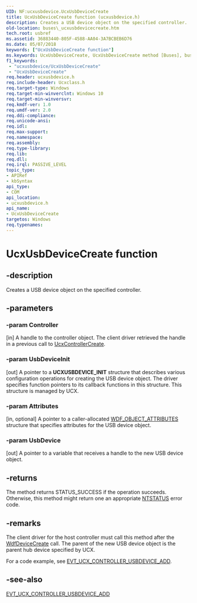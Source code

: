 ```yaml
---
UID: NF:ucxusbdevice.UcxUsbDeviceCreate
title: UcxUsbDeviceCreate function (ucxusbdevice.h)
description: Creates a USB device object on the specified controller.
old-location: buses\_ucxusbdevicecreate.htm
tech.root: usbref
ms.assetid: 36883440-805F-4588-AA04-3A7BCBEB6D76
ms.date: 05/07/2018
keywords: ["UcxUsbDeviceCreate function"]
ms.keywords: UcxUsbDeviceCreate, UcxUsbDeviceCreate method [Buses], buses._ucxusbdevicecreate, ucxusbdevice/UcxUsbDeviceCreate
f1_keywords:
 - "ucxusbdevice/UcxUsbDeviceCreate"
 - "UcxUsbDeviceCreate"
req.header: ucxusbdevice.h
req.include-header: Ucxclass.h
req.target-type: Windows
req.target-min-winverclnt: Windows 10
req.target-min-winversvr: 
req.kmdf-ver: 1.0
req.umdf-ver: 2.0
req.ddi-compliance: 
req.unicode-ansi: 
req.idl: 
req.max-support: 
req.namespace: 
req.assembly: 
req.type-library: 
req.lib: 
req.dll: 
req.irql: PASSIVE_LEVEL
topic_type:
- APIRef
- kbSyntax
api_type:
- COM
api_location:
- ucxusbdevice.h
api_name:
- UcxUsbDeviceCreate
targetos: Windows
req.typenames: 
---
```


# UcxUsbDeviceCreate function


## -description


Creates a USB device object on the specified controller.


## -parameters




### -param Controller 
[in]
A handle to the controller object. The client driver retrieved the handle in a previous call to <a href="https://docs.microsoft.com/previous-versions/windows/hardware/drivers/mt188033(v=vs.85)">UcxControllerCreate</a>.


### -param UsbDeviceInit 
[out]
A pointer to a <b>UCXUSBDEVICE_INIT</b> structure that describes various configuration
        operations for creating the USB device object. The driver specifies function pointers to its callback functions in this structure.
    This structure is managed by UCX.


### -param Attributes 
[in, optional]
A pointer to a caller-allocated <a href="https://docs.microsoft.com/windows-hardware/drivers/ddi/wdfobject/ns-wdfobject-_wdf_object_attributes">WDF_OBJECT_ATTRIBUTES</a> structure that specifies attributes for the USB device object. 


### -param UsbDevice 
[out]
A pointer to a variable that receives a handle to the new USB device object.


## -returns



The method returns STATUS_SUCCESS if the operation succeeds. Otherwise, this method might return one an appropriate <a href="https://docs.microsoft.com/windows-hardware/drivers/kernel/ntstatus-values">NTSTATUS</a> error code. 




## -remarks



The client driver for the host controller must call this method after the <a href="https://docs.microsoft.com/windows-hardware/drivers/ddi/wdfdevice/nf-wdfdevice-wdfdevicecreate">WdfDeviceCreate</a> call. The parent of the new USB device object is the parent hub device specified by UCX.

For a code example, see <a href="https://docs.microsoft.com/windows-hardware/drivers/ddi/ucxcontroller/nc-ucxcontroller-evt_ucx_controller_usbdevice_add">EVT_UCX_CONTROLLER_USBDEVICE_ADD</a>.




## -see-also




<a href="https://docs.microsoft.com/windows-hardware/drivers/ddi/ucxcontroller/nc-ucxcontroller-evt_ucx_controller_usbdevice_add">EVT_UCX_CONTROLLER_USBDEVICE_ADD</a>
 

 

